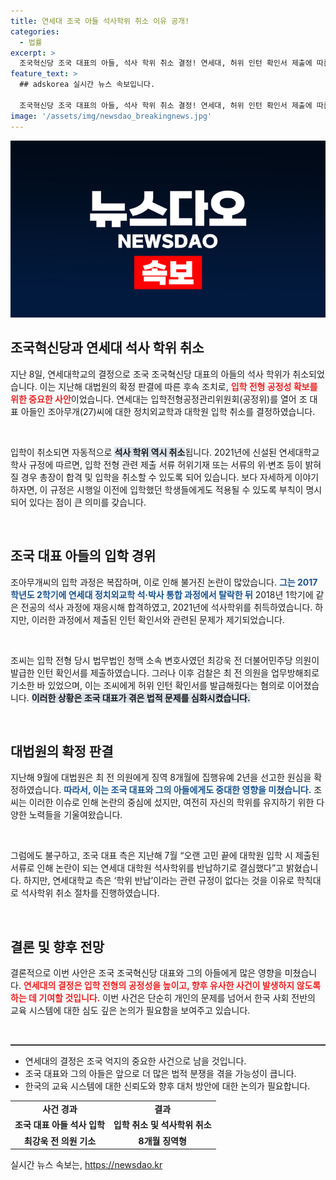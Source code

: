 ```yaml
---
title: 연세대 조국 아들 석사학위 취소 이유 공개!
categories:
  - 법률
excerpt: >
  조국혁신당 조국 대표의 아들, 석사 학위 취소 결정! 연세대, 허위 인턴 확인서 제출에 따른 후속 조치. 대법원 판결이 만든 파장이 대학가를 뒤흔든다. 클릭하고 사안의 전말을 확인해보세요!
feature_text: >
  ## adskorea 실시간 뉴스 속보입니다.

  조국혁신당 조국 대표의 아들, 석사 학위 취소 결정! 연세대, 허위 인턴 확인서 제출에 따른 후속 조치. 대법원 판결이 만든 파장이 대학가를 뒤흔든다. 클릭하고 사안의 전말을 확인해보세요!
image: '/assets/img/newsdao_breakingnews.jpg'
---
```


<p><img src="/assets/img/newsdao_breakingnews.jpg" alt="adskorea 속보" /></p>

<h2 data-ke-size="size26">조국혁신당과 연세대 석사 학위 취소</h2>

<p data-ke-size="size16">지난 8일, 연세대학교의 결정으로 조국 조국혁신당 대표의 아들의 석사 학위가 취소되었습니다. 이는 지난해 대법원의 확정 판결에 따른 후속 조치로, <b><span style="color: #ee2323;">입학 전형 공정성 확보를 위한 중요한 사안</span></b>이었습니다. 연세대는 입학전형공정관리위원회(공정위)를 열어 조 대표 아들인 조아무개(27)씨에 대한 정치외교학과 대학원 입학 취소를 결정하였습니다.</p>

<p data-ke-size="size16">&nbsp;</p>

<p data-ke-size="size16">입학이 취소되면 자동적으로 <b><span style="background-color: #21538527;">석사 학위 역시 취소</span></b>됩니다. 2021년에 신설된 연세대학교 학사 규정에 따르면, 입학 전형 관련 제출 서류 허위기재 또는 서류의 위·변조 등이 밝혀질 경우 총장이 합격 및 입학을 취소할 수 있도록 되어 있습니다. 보다 자세하게 이야기하자면, 이 규정은 시행일 이전에 입학했던 학생들에게도 적용될 수 있도록 부칙이 명시되어 있다는 점이 큰 의미를 갖습니다.</p>

<p data-ke-size="size16">&nbsp;</p>

<h2 data-ke-size="size26">조국 대표 아들의 입학 경위</h2>

<p data-ke-size="size16">조아무개씨의 입학 과정은 복잡하며, 이로 인해 불거진 논란이 많았습니다. <b><span style="color: #1a5490;">그는 2017학년도 2학기에 연세대 정치외교학 석·박사 통합 과정에서 탈락한 뒤</span></b> 2018년 1학기에 같은 전공의 석사 과정에 재응시해 합격하였고, 2021년에 석사학위를 취득하였습니다. 하지만, 이러한 과정에서 제출된 인턴 확인서와 관련된 문제가 제기되었습니다.</p>

<p data-ke-size="size16">&nbsp;</p>

<p data-ke-size="size16">조씨는 입학 전형 당시 법무법인 청맥 소속 변호사였던 최강욱 전 더불어민주당 의원이 발급한 인턴 확인서를 제출하였습니다. 그러나 이후 검찰은 최 전 의원을 업무방해죄로 기소한 바 있었으며, 이는 조씨에게 허위 인턴 확인서를 발급해줬다는 혐의로 이어졌습니다. <b><span style="background-color: #21538527;">이러한 상황은 조국 대표가 겪은 법적 문제를 심화시켰습니다.</span></b></p>

<p data-ke-size="size16">&nbsp;</p>

<h2 data-ke-size="size26">대법원의 확정 판결</h2>

<p data-ke-size="size16">지난해 9월에 대법원은 최 전 의원에게 징역 8개월에 집행유예 2년을 선고한 원심을 확정하였습니다. <b><span style="color: #1a5490;">따라서, 이는 조국 대표와 그의 아들에게도 중대한 영향을 미쳤습니다.</span></b> 조씨는 이러한 이슈로 인해 논란의 중심에 섰지만, 여전히 자신의 학위를 유지하기 위한 다양한 노력들을 기울여왔습니다.</p>

<p data-ke-size="size16">&nbsp;</p>

<p data-ke-size="size16">그럼에도 불구하고, 조국 대표 측은 지난해 7월 “오랜 고민 끝에 대학원 입학 시 제출된 서류로 인해 논란이 되는 연세대 대학원 석사학위를 반납하기로 결심했다”고 밝혔습니다. 하지만, 연세대학교 측은 ‘학위 반납’이라는 관련 규정이 없다는 것을 이유로 학칙대로 석사학위 취소 절차를 진행하였습니다.</p>

<p data-ke-size="size16">&nbsp;</p>

<h2 data-ke-size="size26">결론 및 향후 전망</h2>

<p data-ke-size="size16">결론적으로 이번 사안은 조국 조국혁신당 대표와 그의 아들에게 많은 영향을 미쳤습니다. <b><span style="color: #ee2323;">연세대의 결정은 입학 전형의 공정성을 높이고, 향후 유사한 사건이 발생하지 않도록 하는 데 기여할 것입니다.</span></b> 이번 사건은 단순히 개인의 문제를 넘어서 한국 사회 전반의 교육 시스템에 대한 심도 깊은 논의가 필요함을 보여주고 있습니다.</p>

<p data-ke-size="size16">&nbsp;</p>

<hr style="height: 2px; border: none; background-color: #333;"/>

<p data-ke-size="size16"></p>

<ul>
    <li>연세대의 결정은 조국 억지의 중요한 사건으로 남을 것입니다.</li>
    <li>조국 대표와 그의 아들은 앞으로 더 많은 법적 분쟁을 겪을 가능성이 큽니다.</li>
    <li>한국의 교육 시스템에 대한 신뢰도와 향후 대처 방안에 대한 논의가 필요합니다.</li>
</ul>

<table>
    <tr>
        <td style="text-align: center; height: 17px;"><b>사건 경과</b></td>
        <td style="text-align: center; height: 17px;"><b>결과</b></td>
    </tr>
    <tr>
        <td style="text-align: center; height: 17px;"><b>조국 대표 아들 석사 입학</b></td>
        <td style="text-align: center; height: 17px;"><b>입학 취소 및 석사학위 취소</b></td>
    </tr>
    <tr>
        <td style="text-align: center; height: 17px;"><b>최강욱 전 의원 기소</b></td>
        <td style="text-align: center; height: 17px;"><b>8개월 징역형</b></td>
    </tr>
</table>

<p data-ke-size="size16"></p>
실시간 뉴스 속보는, <a href="https://newsdao.kr" rel="dofollow">https://newsdao.kr</a>


